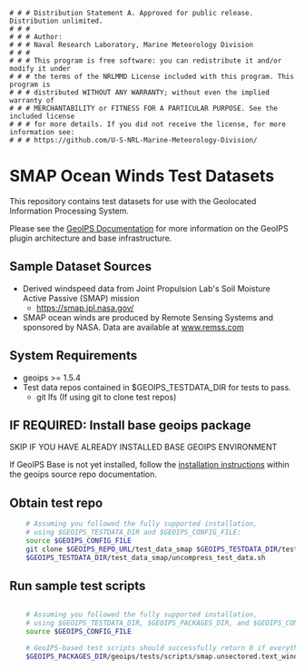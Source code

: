     # # # Distribution Statement A. Approved for public release. Distribution unlimited.
    # # #
    # # # Author:
    # # # Naval Research Laboratory, Marine Meteorology Division
    # # #
    # # # This program is free software: you can redistribute it and/or modify it under
    # # # the terms of the NRLMMD License included with this program. This program is
    # # # distributed WITHOUT ANY WARRANTY; without even the implied warranty of
    # # # MERCHANTABILITY or FITNESS FOR A PARTICULAR PURPOSE. See the included license
    # # # for more details. If you did not receive the license, for more information see:
    # # # https://github.com/U-S-NRL-Marine-Meteorology-Division/


SMAP Ocean Winds Test Datasets
===============================

This repository contains test datasets for use with the Geolocated Information Processing System.

Please see the 
[GeoIPS Documentation](https://github.com/NRLMMD-GEOIPS/geoips/blob/main/README.md)
for more information on the GeoIPS plugin architecture and base infrastructure.

Sample Dataset Sources
-----------------------

* Derived windspeed data from Joint Propulsion Lab's Soil Moisture Active Passive (SMAP) mission
    * https://smap.jpl.nasa.gov/
* SMAP ocean winds are produced by Remote Sensing Systems and sponsored by NASA. Data are available at www.remss.com


System Requirements
---------------------

* geoips >= 1.5.4
* Test data repos contained in $GEOIPS_TESTDATA_DIR for tests to pass.
    * git lfs (If using git to clone test repos)


IF REQUIRED: Install base geoips package
------------------------------------------------------------
SKIP IF YOU HAVE ALREADY INSTALLED BASE GEOIPS ENVIRONMENT 

If GeoIPS Base is not yet installed, follow the
[installation instructions](https://github.com/NRLMMD-GEOIPS/geoips/blob/main/docs/installation.rst)
within the geoips source repo documentation.

Obtain test repo
----------------
```bash
    # Assuming you followed the fully supported installation,
    # using $GEOIPS_TESTDATA_DIR and $GEOIPS_CONFIG_FILE:
    source $GEOIPS_CONFIG_FILE
    git clone $GEOIPS_REPO_URL/test_data_smap $GEOIPS_TESTDATA_DIR/test_data_smap
    $GEOIPS_TESTDATA_DIR/test_data_smap/uncompress_test_data.sh
```

Run sample test scripts
-----------------------
```bash

    # Assuming you followed the fully supported installation,
    # using $GEOIPS_TESTDATA_DIR, $GEOIPS_PACKAGES_DIR, and $GEOIPS_CONFIG_FILE:
    source $GEOIPS_CONFIG_FILE

    # GeoIPS-based test scripts should successfully return 0 if everything is set up properly.
    $GEOIPS_PACKAGES_DIR/geoips/tests/scripts/smap.unsectored.text_winds.sh
```
